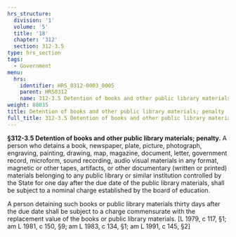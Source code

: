 ```yaml
---
hrs_structure:
  division: '1'
  volume: '5'
  title: '18'
  chapter: '312'
  section: 312-3.5
type: hrs_section
tags:
  - Government
menu:
  hrs:
    identifier: HRS_0312-0003_0005
    parent: HRS0312
    name: 312-3.5 Detention of books and other public library materials; penalty
weight: 88035
title: Detention of books and other public library materials; penalty
full_title: 312-3.5 Detention of books and other public library materials; penalty
---
```

**§312-3.5 Detention of books and other public library materials; penalty.** A person who detains a book, newspaper, plate, picture, photograph, engraving, painting, drawing, map, magazine, document, letter, government record, microform, sound recording, audio visual materials in any format, magnetic or other tapes, artifacts, or other documentary (written or printed) materials belonging to any public library or similar institution controlled by the State for one day after the due date of the public library materials, shall be subject to a nominal charge established by the board of education.

A person detaining such books or public library materials thirty days after the due date shall be subject to a charge commensurate with the replacement value of the books or public library materials. [L 1979, c 117, §1; am L 1981, c 150, §9; am L 1983, c 134, §1; am L 1991, c 145, §2]